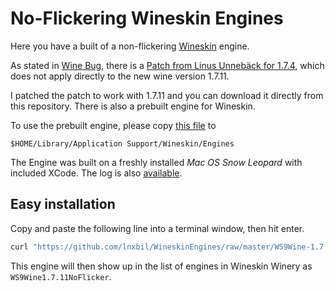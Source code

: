 # No-Flickering Wineskin Engines
Here you have a built of a non-flickering [Wineskin](http://wineskin.urgesoftware.com/tiki-index.php) engine.

As stated in [Wine Bug](http://bugs.winehq.org/show_bug.cgi?id=34166), there is a [Patch from Linus Unnebäck for 1.7.4](http://bugs.winehq.org/attachment.cgi?id=46394&action=edit), which does not apply directly to the new wine version 1.7.11.

I patched the patch to work with 1.7.11 and you can download it directly from this repository. There is also a prebuilt engine for Wineskin.

To use the prebuilt engine, please copy [this file](https://github.com/lnxbil/WineskinEngines/raw/master/WS9Wine-1.7.11-revert-flicker.tar.7z) to

    $HOME/Library/Application Support/Wineskin/Engines

The Engine was built on a freshly installed *Mac OS Snow Leopard* with included XCode. The log is also [available](https://github.com/lnxbil/WineskinEngines/raw/master/WS9Wine-1.7.11-revert-flicker.build.log.rtf).

## Easy installation

Copy and paste the following line into a terminal window, then hit enter.

```sh
curl "https://github.com/lnxbil/WineskinEngines/raw/master/WS9Wine-1.7.11-revert-flicker.tar.7z" > "$HOME/Library/Application Support/Wineskin/Engines/WS9Wine1.7.11NoFlicker.tar.7z"
```

This engine will then show up in the list of engines in Wineskin Winery as `WS9Wine1.7.11NoFlicker`.
